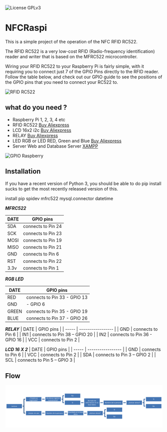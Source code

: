 ![License GPLv3](https://img.shields.io/github/license/bmartin5692/bumper.svg?color=brightgreen)

# NFCRaspi


This is a simple project of the operation of the NFC RFID RC522.

The RFID RC522 is a very low-cost RFID (Radio-frequency identification) reader and writer that is based on the MFRC522 microcontroller.


Wiring your RFID RC522 to your Raspberry Pi is fairly simple, with it requiring you to connect just 7 of the GPIO Pins directly to the RFID reader. Follow the table below, and check out our GPIO guide to see the positions of the GPIO pins that you need to connect your RC522 to.

![RFID RC522](https://m.media-amazon.com/images/I/61rLVXkbaJL._SL1500_.jpg)

## what do you need ?
- Raspberry Pi 1, 2, 3, 4 etc
- RFID RC522 [Buy Aliexpress](https://es.aliexpress.com/item/2026446641.html?spm=a2g0o.productlist.0.0.15d66634g7JKNW&algo_pvid=1fed02c8-02b0-4c1e-b1c2-d122f3f7f4f9&algo_exp_id=1fed02c8-02b0-4c1e-b1c2-d122f3f7f4f9-0&pdp_ext_f=%7B%22sku_id%22%3A%2265649701628%22%7D&pdp_pi=-1%3B1.34%3B-1%3B-1%40salePrice%3BEUR%3Bsearch-mainSearch)
- LCD 16x2 i2c [Buy Aliexpress](https://es.aliexpress.com/item/32988862895.html?spm=a2g0o.productlist.0.0.75d16ea4e4zpZR&algo_pvid=7e709b59-4f88-40f5-be7b-42a87a7e257f&algo_exp_id=7e709b59-4f88-40f5-be7b-42a87a7e257f-5&pdp_ext_f=%7B%22sku_id%22%3A%2212000016566792707%22%7D&pdp_pi=-1%3B3.27%3B-1%3B-1%40salePrice%3BEUR%3Bsearch-mainSearch)
- RELAY [Buy Aliexpress](https://es.aliexpress.com/item/32649659086.html?spm=a2g0o.productlist.0.0.66917deeaqFvcw&algo_pvid=1e68a544-7a94-4d2f-8a30-e65ca8462392&algo_exp_id=1e68a544-7a94-4d2f-8a30-e65ca8462392-0&pdp_ext_f=%7B%22sku_id%22%3A%2210000001526389770%22%7D&pdp_pi=-1%3B0.72%3B-1%3B-1%40salePrice%3BEUR%3Bsearch-mainSearch)
- LED RGB or LED RED, Green and Blue [Buy Aliexpress](https://es.aliexpress.com/item/4000801005379.html?spm=a2g0o.productlist.0.0.554d74103hCgA3&algo_pvid=b8adb6dc-b2f2-4d58-b1f5-abfd168bddd6&aem_p4p_detail=20220225032142193945308229200008030680&algo_exp_id=b8adb6dc-b2f2-4d58-b1f5-abfd168bddd6-34&pdp_ext_f=%7B%22sku_id%22%3A%2210000010057829641%22%7D&pdp_pi=-1%3B1.38%3B-1%3B-1%40salePrice%3BEUR%3Bsearch-mainSearch)
- Server Web and Database Server [XAMPP](https://www.apachefriends.org/es/index.html)



 
![GPIO Raspberry](https://pimylifeup.com/wp-content/uploads/2017/10/RFID-Fritz-v2.png)

## Installation

If you have a recent version of Python 3, you should be able to do pip install sucks to get the most recently released version of this.

install pip spidev mfrc522 mysql.connector datetime

***MFRC522***

| DATE | GPIO pins |
| ----- | ----------------- |
| SDA | connects to Pin 24 |
| SCK | connects to Pin 23 |
| MOSI | connects to Pin 19 |
| MISO | connects to Pin 21 |
| GND | connects to Pin 6 |
| RST | connects to Pin 22 |
| 3.3v | connects to Pin 1 |

***RGB LED***

| DATE | GPIO pins |
| ----- | ----------------- |
| RED | connects to Pin 33 - GPIO 13 |
| GND | - GPIO 6 |
| GREEN | connects to Pin 35 - GPIO 19 |
| BLUE | connects to Pin 37 - GPIO 26 |

***RELAY***
| DATE | GPIO pins |
| ----- | ----------------- |
| GND | connects to Pin 6 |
| IN1 | connects to Pin 38 – GPIO 20 |
| IN2 | connects to Pin 36 - GPIO 16 |
| VCC | connects to Pin 2 |

***LCD 16 X 2***
| DATE | GPIO pins |
| ----- | ----------------- |
| GND | connects to Pin 6 |
| VCC | connects to Pin 2 |
| SDA | connects to Pin 3 – GPIO 2 |
| SCL | connects to Pin 5 – GPIO 3 |

## Flow
![NFC Register Card](./flujo.png "NFC Register Card")